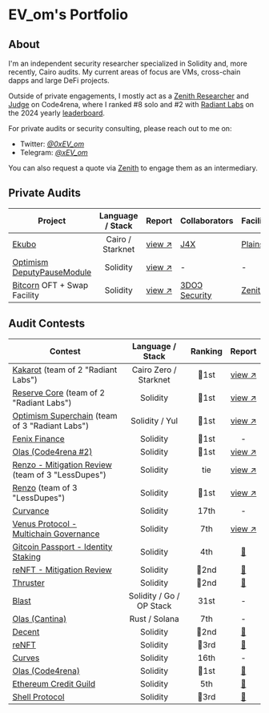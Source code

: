 # EV_om's Portfolio

## About

I'm an independent security researcher specialized in Solidity and, more recently, Cairo audits. My current areas of focus are VMs, cross-chain dapps and large DeFi projects.

Outside of private engagements, I mostly act as a [Zenith Researcher](https://code4rena.com/zenith) and [Judge](https://docs.code4rena.com/roles/judges) on Code4rena, where I ranked #8 solo and #2 with [Radiant Labs](https://code4rena.com/@RadiantLabs) on the 2024 yearly [leaderboard](https://code4rena.com/leaderboard?timeframe=2024).

For private audits or security consulting, please reach out to me on:

- Twitter: [*@0xEV_om*](https://twitter.com/0xEV_om) 
- Telegram: [*@xEV_om*](https://t.me/xEV_om)

You can also request a quote via [Zenith](https://www.zenith.security/) to engage them as an intermediary.

## Private Audits

| Project | Language / Stack | Report | Collaborators | Facilitator |
| - | :-: | :-: | - | - |
| [Ekubo](https://ekubo.org/) | Cairo / Starknet | [view ↗](https://315464330-files.gitbook.io/~/files/v0/b/gitbook-x-prod.appspot.com/o/spaces%2FTLfgXtzlwI2fzDVFEifT%2Fuploads%2FpJYdg1jp3g9ut87p5Emq%2Fplainshift%20ekubo.pdf?alt=media&token=1a51726d-1fcc-411a-ae1d-949e90f7e2e0) | [J4X](https://cantina.xyz/u/J4X98) | [Plainshift](https://plainshift.io/) |
| [Optimism DeputyPauseModule](https://github.com/ethereum-optimism/optimism/commit/2f17e6b67c61de5d8073d556272796d201bc740b) | Solidity | [view ↗](https://github.com/ethereum-optimism/optimism/blob/develop/docs/security-reviews/2024_12-DPM-RadiantLabs.pdf) | - | - |
| [Bitcorn](https://x.com/use_corn) OFT + Swap Facility | Solidity | [view ↗](https://github.com/usecorn/audits/blob/main/bitcorn/Zenith-Bitcorn-OFT-Swap-Facility.pdf) | [3DOↃ Security](https://3doc.fr/) | [Zenith](https://www.zenith.security/) |

## Audit Contests

| Contest | Language / Stack | Ranking | Report |
| - | :-: | :-: | :-: |
| [Kakarot](https://code4rena.com/audits/2024-09-kakarot) (team of 2 "Radiant Labs") | Cairo Zero / Starknet | 🥇1st | [view ↗](https://code4rena.com/reports/2024-09-kakarot) |
| [Reserve Core](https://code4rena.com/audits/2024-07-reserve-core) (team of 2 "Radiant Labs") | Solidity | 🥇1st | [view ↗](https://code4rena.com/reports/2024-07-reserve) |
| [Optimism Superchain](https://code4rena.com/audits/2024-07-optimism-superchain) (team of 3 "Radiant Labs") | Solidity / Yul | 🥇1st | [view ↗](https://code4rena.com/reports/2024-07-optimism) |
| [Fenix Finance](https://app.hats.finance/audit-competitions/fenix-0x9d7765a7ebd5b6322a30797a44a5428531970d3d/leaderboard) | Solidity | 🥇1st | - |
| [Olas (Code4rena #2)](https://code4rena.com/audits/2024-05-olas) | Solidity | 🥇1st | [view ↗](https://code4rena.com/reports/2024-05-olas) |
| [Renzo - Mitigation Review](https://code4rena.com/audits/2024-06-renzo-mitigation-review) (team of 3 "LessDupes") | Solidity | tie | [view ↗](https://code4rena.com/reports/2024-04-renzo#mitigation-review) |
| [Renzo](https://code4rena.com/audits/2024-04-renzo) (team of 3 "LessDupes") | Solidity | 🥇1st | [view ↗](https://code4rena.com/reports/2024-04-renzo) |
| [Curvance](https://cantina.xyz/competitions/ac757733-81a4-43c7-8f49-17c5b135cdff) | Solidity | 17th | - |
| [Venus Protocol - Multichain Governance](https://cantina.xyz/competitions/ddf86a5c-6f63-430f-aadc-d8742b4b1bcf) | Solidity | 7th | [view ↗](https://cantina.xyz/portfolio/a1f77756-21c4-43ae-a210-2ebd014d221f) |
| [Gitcoin Passport - Identity Staking](https://code4rena.com/audits/2024-03-gitcoin-passport-identity-staking-invitational) | Solidity | 4th | [📄](code4rena/2024-03-gitcoin.md) |
| [reNFT - Mitigation Review](https://code4rena.com/audits/2024-02-renft-mitigation-review) | Solidity | 🥈2nd | [📄](code4rena/2024-02-renft-mitigation.md) |
| [Thruster](https://code4rena.com/audits/2024-02-thruster-invitational) | Solidity | 🥈2nd | [📄](code4rena/2024-02-thruster.md) |
| [Blast](https://cantina.xyz/competitions/c90131b4-5c7c-4ebc-a1f3-8002d219bfe0) | Solidity / Go / OP Stack | 31st | - |
| [Olas (Cantina)](https://cantina.xyz/competitions/829164bf-7fba-4b84-a6b8-76652205bd97) | Rust / Solana | 7th | - |
| [Decent](https://code4rena.com/audits/2024-01-decent) | Solidity | 🥈2nd | [📄](code4rena/2024-01-decent.md) |
| [reNFT](https://code4rena.com/audits/2024-01-renft) | Solidity | 🥉3rd | [📄](code4rena/2024-02-renft.md) |
| [Curves](https://code4rena.com/audits/2024-01-curves) | Solidity | 16th | - |
| [Olas (Code4rena)](https://code4rena.com/audits/2023-12-olas) | Solidity | 🥇1st | [📄](code4rena/2023-12-autonolas.md) |
| [Ethereum Credit Guild](https://code4rena.com/audits/2023-12-ethereum-credit-guild) | Solidity | 5th | [📄](code4rena/2023-12-ethereumcreditguild.md) |
| [Shell Protocol](https://code4rena.com/audits/2023-11-shell-protocol) | Solidity | 🥉3rd | [📄](code4rena/2023-11-shellprotocol.md) |
